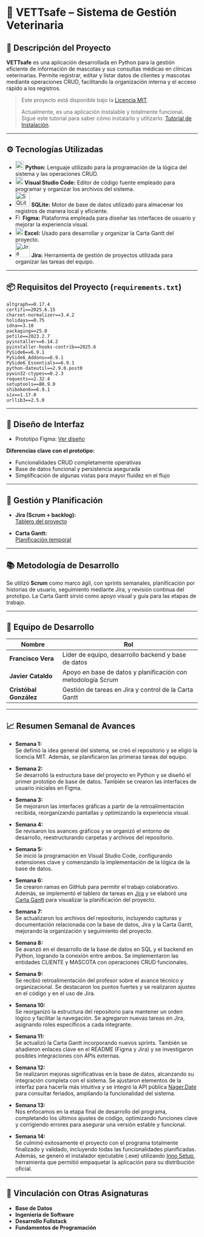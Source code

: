# 🐾 VETTsafe – Sistema de Gestión Veterinaria

## 📝 Descripción del Proyecto

**VETTsafe** es una aplicación desarrollada en Python para la gestión eficiente de información de mascotas y sus consultas médicas en clínicas veterinarias. Permite registrar, editar y listar datos de clientes y mascotas mediante operaciones CRUD, facilitando la organización interna y el acceso rápido a los registros.

> Este proyecto está disponible bajo la [Licencia MIT](https://github.com/francisxo999/Proyecto-Semestral/blob/main/LICENSE).
> 
> Actualmente, es una aplicación instalable y totalmente funcional. Sigue este tutorial para saber cómo instalarlo y utilizarlo: [Tutorial de Instalación](https://github.com/francisxo999/Proyecto-Semestral/blob/francisco-vera/avances/semana_14/TUTORIAL%20INSTALACI%C3%93N.md).

---

## ⚙️ Tecnologías Utilizadas

- <img src="https://cdn.jsdelivr.net/gh/devicons/devicon/icons/python/python-original.svg" alt="Python" width="22"/>  **Python:** Lenguaje utilizado para la programación de la lógica del sistema y las operaciones CRUD.
- <img src="https://cdn.jsdelivr.net/gh/devicons/devicon/icons/vscode/vscode-original.svg" alt="Visual Studio Code" width="20"/> **Visual Studio Code:** Editor de código fuente empleado para programar y organizar los archivos del sistema.
- <img src="https://upload.wikimedia.org/wikipedia/commons/3/38/SQLite370.svg" alt="SQLite" width="38"/> **SQLite:** Motor de base de datos utilizado para almacenar los registros de manera local y eficiente.
- <img src="https://upload.wikimedia.org/wikipedia/commons/3/33/Figma-logo.svg" alt="Figma" width="15"/>  **Figma:** Plataforma empleada para diseñar las interfaces de usuario y mejorar la experiencia visual.
- <img src="https://upload.wikimedia.org/wikipedia/commons/3/34/Microsoft_Office_Excel_%282019%E2%80%93present%29.svg" alt="Excel" width="20"/> **Excel:** Usado para desarrollar y organizar la Carta Gantt del proyecto.  
- <img src="https://upload.wikimedia.org/wikipedia/commons/8/8a/Jira_Logo.svg" alt="Jira" width="38"/> **Jira:** Herramienta de gestión de proyectos utilizada para organizar las tareas del equipo.
  
---

## 📦 Requisitos del Proyecto (`requirements.txt`)

```
altgraph==0.17.4
certifi==2025.6.15
charset-normalizer==3.4.2
holidays==0.75
idna==3.10
packaging==25.0
pefile==2023.2.7
pyinstaller==6.14.2
pyinstaller-hooks-contrib==2025.6
PySide6==6.9.1
PySide6_Addons==6.9.1
PySide6_Essentials==6.9.1
python-dateutil==2.9.0.post0
pywin32-ctypes==0.2.3
requests==2.32.4
setuptools==80.9.0
shiboken6==6.9.1
six==1.17.0
urllib3==2.5.0
```

---

## 🎨 Diseño de Interfaz

- Prototipo Figma: [Ver diseño](https://www.figma.com/proto/dW6zv0OQ8aZEJCwbGtbomC/Vettsafe?node-id=15-115&starting-point-node-id=15%3A115)

**Diferencias clave con el prototipo:**
- Funcionalidades CRUD completamente operativas
- Base de datos funcional y persistencia asegurada
- Simplificación de algunas vistas para mayor fluidez en el flujo

---

## 📅 Gestión y Planificación

- **Jira (Scrum + backlog):**  
  [Tablero del proyecto](https://vettsafe.atlassian.net/jira/software/projects/SCRUM/boards/1/backlog)

- **Carta Gantt:**  
  [Planificación temporal](https://docs.google.com/spreadsheets/d/1c3QkWdsqGV5yM9EpvRcGAK7bTbtyMJmF/edit?usp=sharing)

---

## 📚 Metodología de Desarrollo

Se utilizó **Scrum** como marco ágil, con sprints semanales, planificación por historias de usuario, seguimiento mediante Jira, y revisión continua del prototipo. La Carta Gantt sirvió como apoyo visual y guía para las etapas de trabajo.

---

## 👥 Equipo de Desarrollo

| Nombre             | Rol                                                                  |
|--------------------|-----------------------------------------------------------------------|
| **Francisco Vera** | Líder de equipo, desarrollo backend y base de datos                  |
| **Javier Cataldo** | Apoyo en base de datos y planificación con metodología Scrum         |
| **Cristóbal González** | Gestión de tareas en Jira y control de la Carta Gantt           |

---

## 📈 Resumen Semanal de Avances

- **Semana 1:**  
  Se definió la idea general del sistema, se creó el repositorio y se eligió la licencia MIT. Además, se planificaron las primeras tareas del equipo.

- **Semana 2:**  
  Se desarrolló la estructura base del proyecto en Python y se diseñó el primer prototipo de base de datos. También se crearon las interfaces de usuario iniciales en Figma.

- **Semana 3:**  
  Se mejoraron las interfaces gráficas a partir de la retroalimentación recibida, reorganizando pantallas y optimizando la experiencia visual.

- **Semana 4:**  
  Se revisaron los avances gráficos y se organizó el entorno de desarrollo, reestructurando carpetas y archivos del repositorio.

- **Semana 5:**  
  Se inició la programación en Visual Studio Code, configurando extensiones clave y comenzando la implementación de la lógica de la base de datos.

- **Semana 6:**  
  Se crearon ramas en GitHub para permitir el trabajo colaborativo. Además, se implementó el tablero de tareas en [Jira](https://vettsafe.atlassian.net/jira/software/projects/SCRUM/boards/1/backlog?atlOrigin=eyJpIjoiNjFhMWQzOTVmZDQ3NDUxYTlkZjlkMmRlMjdkMWU4ZWIiLCJwIjoiaiJ9) y se elaboró una [Carta Gantt](https://docs.google.com/spreadsheets/d/1c3QkWdsqGV5yM9EpvRcGAK7bTbtyMJmF/edit?usp=sharing) para visualizar la planificación del proyecto.

- **Semana 7:**  
  Se actualizaron los archivos del repositorio, incluyendo capturas y documentación relacionada con la base de datos, Jira y la Carta Gantt, mejorando la organización y seguimiento del proyecto.

- **Semana 8:**  
  Se avanzó en el desarrollo de la base de datos en SQL y el backend en Python, logrando la conexión entre ambos. Se implementaron las entidades CLIENTE y MASCOTA con operaciones CRUD funcionales.

- **Semana 9:**  
  Se recibió retroalimentación del profesor sobre el avance técnico y organizacional. Se destacaron los puntos fuertes y se realizaron ajustes en el código y en el uso de Jira.

- **Semana 10:**  
  Se reorganizó la estructura del repositorio para mantener un orden lógico y facilitar la navegación. Se agregaron nuevas tareas en Jira, asignando roles específicos a cada integrante.

- **Semana 11:**  
  Se actualizó la Carta Gantt incorporando nuevos sprints. También se añadieron enlaces clave en el README (Figma y Jira) y se investigaron posibles integraciones con APIs externas.

- **Semana 12:**  
  Se realizaron mejoras significativas en la base de datos, alcanzando su integración completa con el sistema. Se ajustaron elementos de la interfaz para hacerla más intuitiva y se integró la API pública [Nager.Date](https://date.nager.at/) para consultar feriados, ampliando la funcionalidad del sistema.

- **Semana 13:**  
  Nos enfocamos en la etapa final de desarrollo del programa, completando los últimos ajustes de código, optimizando funciones clave y corrigiendo errores para asegurar una versión estable y funcional.

- **Semana 14:**  
  Se culminó exitosamente el proyecto con el programa totalmente finalizado y validado, incluyendo todas las funcionalidades planificadas. Además, se generó el instalador ejecutable (.exe) utilizando [Inno Setup](https://jrsoftware.org/isinfo.php), herramienta que permitió empaquetar la aplicación para su distribución oficial.

---

## 📂 Vinculación con Otras Asignaturas

- **Base de Datos**
- **Ingeniería de Software**
- **Desarrollo Fullstack**
- **Fundamentos de Programación**
